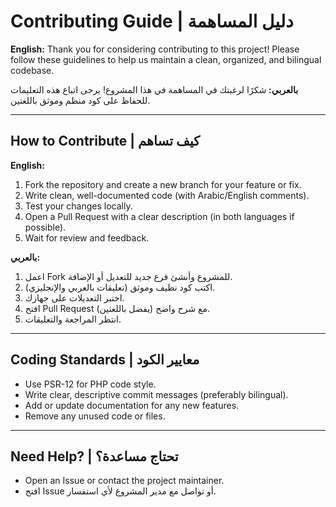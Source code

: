 # Contributing Guide | دليل المساهمة

**English:**
Thank you for considering contributing to this project! Please follow these guidelines to help us maintain a clean, organized, and bilingual codebase.

**بالعربي:**
شكرًا لرغبتك في المساهمة في هذا المشروع! يرجى اتباع هذه التعليمات للحفاظ على كود منظم وموثق باللغتين.

---

## How to Contribute | كيف تساهم

**English:**
1. Fork the repository and create a new branch for your feature or fix.
2. Write clean, well-documented code (with Arabic/English comments).
3. Test your changes locally.
4. Open a Pull Request with a clear description (in both languages if possible).
5. Wait for review and feedback.

**بالعربي:**
1. اعمل Fork للمشروع وأنشئ فرع جديد للتعديل أو الإضافة.
2. اكتب كود نظيف وموثق (تعليقات بالعربي والإنجليزي).
3. اختبر التعديلات على جهازك.
4. افتح Pull Request مع شرح واضح (يفضل باللغتين).
5. انتظر المراجعة والتعليقات.

---

## Coding Standards | معايير الكود
- Use PSR-12 for PHP code style.
- Write clear, descriptive commit messages (preferably bilingual).
- Add or update documentation for any new features.
- Remove any unused code or files.

---

## Need Help? | تحتاج مساعدة؟
- Open an Issue or contact the project maintainer.
- افتح Issue أو تواصل مع مدير المشروع لأي استفسار.
